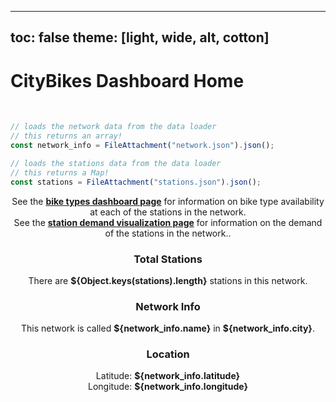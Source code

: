<!-- PROVIDED: This controls the theme of the page! [OPTIONAL] Feel free to change and play around with the theme to find one you like for this page! -->
<!-- HINT: Reference the documentation given in the instructions! -->
---
toc: false
theme: [light, wide, alt, cotton]
---



<!-- PROVIDED: Header/Page Title -->
# CityBikes Dashboard Home
<br>


<!-- CHALLENGE 3.1 -->
<!-- YOUR TURN: Add code to load the data from stations.json.js-->
<!-- HINT: Use a FileAttachment like we did in Lab 2: Observable Dashboard! -->
<!-- Imports the data from the network and stations data loaders -->
```js
// loads the network data from the data loader
// this returns an array!
const network_info = FileAttachment("network.json").json();
```

```js
// loads the stations data from the data loader
// this returns a Map!
const stations = FileAttachment("stations.json").json();
```


<!-- CHALLENGE 3.2 -->
<!-- YOUR TURN: Add a grid with three cards of information here -->
<!-- Reference the instructions for what information to display in each card. -->
<!-- HINT: You will have to use string interpolation like this `This is a ${interpolated_value}`! -->
<!-- HINT: Reference the .set() method documentation for getting data from a Map in JS linked in the instructions. ! -->

<div class="grid grid-cols-2">
    <div class="card" style="text-align: center;">See the <a href="/bike-types.html"><b>bike types dashboard page</b></a> for information on bike type availability at each of the stations in the network.</div>
    <div class="card" style="text-align: center;">See the <a href="/station-demand.html"><b>station demand visualization page</b></a> for information on the demand of the stations in the network.</b>.</div>
</div>

<div class="grid grid-cols-3">
  <div class="card" style="text-align: center;">
    <h3>Total Stations</h3>
    <p>There are <b>${Object.keys(stations).length}</b> stations in this network.</p>
  </div>

  <div class="card" style="text-align: center;">
    <h3>Network Info</h3>
    <p>This network is called <b>${network_info.name}</b> in <b>${network_info.city}</b>.</p>
  </div>

  <div class="card" style="text-align: center;">
    <h3>Location</h3>
    <p>Latitude: <b>${network_info.latitude}</b><br>Longitude: <b>${network_info.longitude}</b></p>
  </div>
</div>